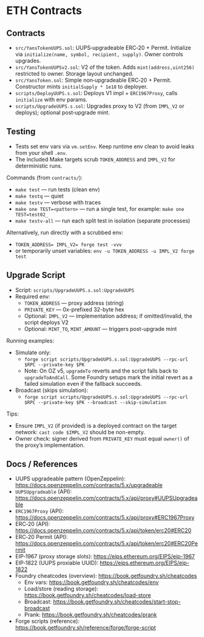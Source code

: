 # ETH Contracts

## Contracts
- `src/YansTokenUUPS.sol`: UUPS‑upgradeable ERC‑20 + Permit. Initialize via `initialize(name, symbol, recipient, supply)`. Owner controls upgrades.
- `src/YansTokenUUPSv2.sol`: V2 of the token. Adds `mint(address,uint256)` restricted to owner. Storage layout unchanged.
- `src/YansToken.sol`: Simple non‑upgradeable ERC‑20 + Permit. Constructor mints `initialSupply * 1e18` to deployer.
- `scripts/DeployUUPS.s.sol`: Deploys V1 impl + `ERC1967Proxy`, calls `initialize` with env params.
- `scripts/UpgradeUUPS.s.sol`: Upgrades proxy to V2 (from `IMPL_V2` or deploys); optional post‑upgrade mint.

## Testing

- Tests set env vars via `vm.setEnv`. Keep runtime env clean to avoid leaks from your shell `.env`.
- The included Make targets scrub `TOKEN_ADDRESS` and `IMPL_V2` for deterministic runs.

Commands (from `contracts/`):
- `make test`  — run tests (clean env)
- `make testq` — quiet
- `make testv` — verbose with traces
- `make one TEST=<pattern>` — run a single test, for example: `make one TEST=test02_`
- `make testv-all` — run each split test in isolation (separate processes)

Alternatively, run directly with a scrubbed env:
- `TOKEN_ADDRESS= IMPL_V2= forge test -vvv`
- or temporarily unset variables: `env -u TOKEN_ADDRESS -u IMPL_V2 forge test`

## Upgrade Script

- Script: `scripts/UpgradeUUPS.s.sol:UpgradeUUPS`
- Required env:
  - `TOKEN_ADDRESS` — proxy address (string)
  - `PRIVATE_KEY`  — 0x-prefixed 32-byte hex
  - Optional: `IMPL_V2` — implementation address; if omitted/invalid, the script deploys V2
  - Optional: `MINT_TO`, `MINT_AMOUNT` — triggers post-upgrade mint

Running examples:
- Simulate only:
  - `forge script scripts/UpgradeUUPS.s.sol:UpgradeUUPS --rpc-url $RPC --private-key $PK`
  - Note: On OZ v5, `upgradeTo` reverts and the script falls back to `upgradeToAndCall`.
    Some Foundry setups mark the initial revert as a failed simulation even if the fallback succeeds.
- Broadcast (skips simulation):
  - `forge script scripts/UpgradeUUPS.s.sol:UpgradeUUPS --rpc-url $RPC --private-key $PK --broadcast --skip-simulation`

Tips:
- Ensure `IMPL_V2` (if provided) is a deployed contract on the target network: `cast code $IMPL_V2` should be non-empty.
- Owner check: signer derived from `PRIVATE_KEY` must equal `owner()` of the proxy’s implementation.

## Docs / References

- UUPS upgradeable pattern (OpenZeppelin): https://docs.openzeppelin.com/contracts/5.x/upgradeable
- `UUPSUpgradeable` (API): https://docs.openzeppelin.com/contracts/5.x/api/proxy#UUPSUpgradeable
- `ERC1967Proxy` (API): https://docs.openzeppelin.com/contracts/5.x/api/proxy#ERC1967Proxy
- ERC‑20 (API): https://docs.openzeppelin.com/contracts/5.x/api/token/erc20#ERC20
- ERC‑20 Permit (API): https://docs.openzeppelin.com/contracts/5.x/api/token/erc20#ERC20Permit
- EIP‑1967 (proxy storage slots): https://eips.ethereum.org/EIPS/eip-1967
- EIP‑1822 (UUPS proxiable UUID): https://eips.ethereum.org/EIPS/eip-1822
- Foundry cheatcodes (overview): https://book.getfoundry.sh/cheatcodes
  - Env vars: https://book.getfoundry.sh/cheatcodes/env
  - Load/store (reading storage): https://book.getfoundry.sh/cheatcodes/load-store
  - Broadcast: https://book.getfoundry.sh/cheatcodes/start-stop-broadcast
  - Prank: https://book.getfoundry.sh/cheatcodes/prank
- Forge scripts (reference): https://book.getfoundry.sh/reference/forge/forge-script
